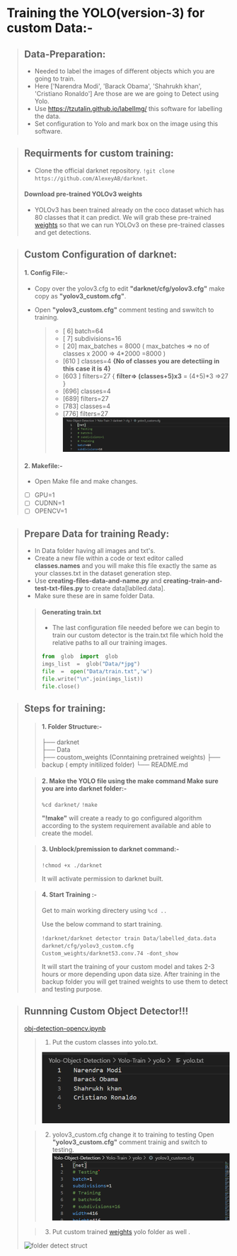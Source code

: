 
# Training the YOLO(version-3) for custom Data:- 

	
> ## Data-Preparation:
> - Needed to label the images of different objects which you are going to train.
> - Here ['Narendra Modi', 'Barack Obama', 'Shahrukh khan', 'Cristiano Ronaldo'] Are those are we are going to Detect using Yolo.
> - Use https://tzutalin.github.io/labelImg/ this software for labelling the data.
> - Set configuration to Yolo and mark box on the image using this software.


> ## Requirments for custom training:
> - Clone the official darknet repository. `!git clone https://github.com/AlexeyAB/darknet`.
> #### Download pre-trained YOLOv3 weights
> - YOLOv3 has been trained already on the coco dataset which has 80 classes that it can predict. We will grab these pre-trained [weights](https://pjreddie.com/media/files/darknet53.conv.74) so that we can run YOLOv3 on these pre-trained classes and get detections.


> ## Custom Configuration of darknet:
> #### 1. Config  File:-
> - Copy over the yolov3.cfg to edit **"darknet/cfg/yolov3.cfg"** make copy as **"yolov3_custom.cfg"**.
> - Open  **"yolov3_custom.cfg"** comment testing and swwitch to training.
>
>    > - [ 6] batch=64
>     > - [ 7] subdivisions=16
>    > - [ 20] max_batches = 8000 ( max_batches => no of classes x 2000 => 4*2000 =8000 )
>    > - [610 ] classes=4 **{No of classes you are detectiing in this case it is 4}**
>     > - [603 ] filters=27 { **filter=> (classes+5)x3** = (4+5)*3 =>27  }
>    > - [696] classes=4 
>     > - [689] filters=27
>    > - [783] classes=4 
>    > - [776] filters=27 
>![Custom Config](../readme-resources/cfg_1.png)
>
> #### 2. Makefile:-
> -  Open Make file and make changes.
>  - [ ] GPU=1
>  - [ ] CUDNN=1
>  - [ ] OPENCV=1

> ## Prepare Data for training Ready:
> - In Data folder having all images and txt's.
> - Create a new file within a code or text editor called  **classes.names**  and you will make this file exactly the same as your classes.txt in the dataset generation step.
> - Use **creating-files-data-and-name.py** and **creating-train-and-test-txt-files.py** to create data[lablled.data].
> - Make sure these are in same folder Data.
> > #### Generating train.txt
> > - The last configuration file needed before we can begin to train our custom detector is the train.txt file which hold the relative paths to all our training images.
> > ``` python 
>  >from  glob  import  glob  
>  >imgs_list  =  glob("Data/*jpg")  
>  >file  =  open("Data/train.txt",'w') 
 >  >file.write("\n".join(imgs_list))  
 >  >file.close()



>## Steps for training: 
>	
>
>  >#### 1. Folder Structure:- 
>	>	├── darknet        
>	>	├── Data             
>	>	├── coustom_weights       (Conntaining  pretrained weights) 
>	>	├── backup              		  ( empty initilized folder)
>	>	└── README.md
>
> >#### 2.  Make the YOLO file using the make command **Make sure you are into darknet folder**:-
> >
>  >`%cd darknet/`
>  >`!make` 
>  >
>  > **"!make"** will create a ready to go configured algorithm according to the system requirement available and able to create the model.
>  >
>  
>  >#### 3. Unblock/premission to darknet command:-
>  > `!chmod +x ./darknet`
>  >
>  > It will activate permission to darknet built.
>  
>  > #### 4. Start Training :-
>  > Get to main working directery using `%cd ..` 
>  >
>  > Use the below command to start training.
>  >
>  >`!darknet/darknet detector train Data/labelled_data.data darknet/cfg/yolov3_custom.cfg Custom_weights/darknet53.conv.74 -dont_show`
>  >
>  > It will start the training of your custom model and takes 2-3 hours or more depending upon data size.
>   > After training in the backup folder you will get trained weights to use them to detect and testing purpose.
>   >

> ## Runnning  Custom Object Detector!!!
> [obj-detection-opencv.ipynb](obj-detection-opencv.ipynb)
> 
> > 1. Put the custom classes into yolo.txt.
> >
> > ![classes](../readme-resources/utl_txt.png)
> 
>  >2. yolov3_custom.cfg change it to training to testing
> > 	Open **"yolov3_custom.cfg"** comment trainig and switch to testing.
> > ![test config](../readme-resources/test_cfg.png)
> 
> > 3. Put custom trained [weights](https://drive.google.com/drive/folders/1hnuhcLrEsZ6VQR7bt39FR8zB15LUZp3A?usp=sharing) yolo folder as well .
>
> ![folder detect struct](.../readme-resources/detect_folder_strtcture.png)
> 